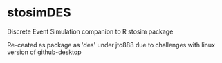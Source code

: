 # stosimDES
Discrete Event Simulation companion to R stosim package

Re-ceated as package as 'des' under jto888 due to challenges with linux version of github-desktop
